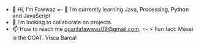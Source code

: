 - 👋 Hi, I’m Fawwaz
=- 🌱 I’m currently learning Java, Processing, Python and JavaScript
- 💞️ I’m looking to collaborate on projects.
- 📫 How to reach me oganlafawwaz09@gmail.com.
=- ⚡ Fun fact: Messi is the GOAT. Visca Barca!

<!---
fawwaz9/fawwaz9 is a ✨ special ✨ repository because its `README.md` (this file) appears on your GitHub profile.
You can click the Preview link to take a look at your changes.
--->

